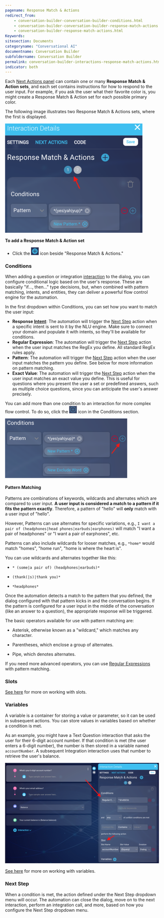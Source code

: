 ```yaml
---
pagename: Response Match & Actions
redirect_from:
    - conversation-builder-conversation-builder-conditions.html
    - conversation-builder-conversation-builder-response-match-actions.html
    - conversation-builder-response-match-actions.html
Keywords:
sitesection: Documents
categoryname: "Conversational AI"
documentname: Conversation Builder
subfoldername: Conversation Builder
permalink: conversation-builder-interactions-response-match-actions.html
indicator: both
---
```


Each [Next Actions panel](conversation-builder-conversation-builder-interactions-interaction-details.html#next-actions) can contain one or many **Response Match & Action sets**, and each set contains instructions for how to respond to the user input. For example, if you ask the user what their favorite color is, you might create a Response Match & Action set for each possible primary color.

The following image illustrates two Response Match & Actions sets, where the first is displayed.

<img style="width:450px" class="fancyimage" src="img/ConvoBuilder/interactionDetails_sets.png">

**To add a Response Match & Action set**
* Click the <img style="width:25px" src="img/ConvoBuilder/icon_addResponseMatchSet.png"> icon beside "Response Match & Actions."

### Conditions

When adding a question or integration [interaction](conversation-builder-interactions-interaction-basics.html) to the dialog, you can configure conditional logic based on the user's response. These are basically "if..., then..." type decisions, but, when combined with pattern matching, intents, and entities, they can deliver a powerful flow control engine for the automation.

In the first dropdown within Conditions, you can set how you want to match the user input: 

* **Response [Intent](conversation-builder-intent-builder-overview.html)**: The automation will trigger the [Next Step](#next-step) action when a specific intent is sent to it by the NLU engine. Make sure to connect your domain and populate it with intents, so they'll be available for conditions.
* **Regular Expression**: The automation will trigger the [Next Step](#next-step) action when the user input matches the RegEx you define. All standard RegEx rules apply.
* **Pattern**: The automation will trigger the [Next Step](#next-step) action when the user input matches the pattern you define. See below for more information on pattern matching.
* **Exact Value**: The automation will trigger the [Next Step](#next-step) action when the user input matches an exact value you define. This is useful for questions where you present the user a set or predefined answers, such as multiple choice questions, since you can anticipate the user's answer precisely.

You can add more than one condition to an interaction for more complex flow control. To do so, click the <img style="width:25px" src="img/ConvoBuilder/icon_addCondition.png"> icon in the Conditions section.

<img style="width:400px" class="fancyimage" src="img/ConvoBuilder/interactionDetails_addCondition.png">

#### Pattern Matching

Patterns are combinations of keywords, wildcards and alternates which are compared to user input. **A user input is considered a match to a pattern if it fits the pattern exactly**. Therefore, a pattern of "hello" will **only** match with a user input of "hello". 

However, Patterns can use alternates for specific variations, e.g., `I want a pair of (headphones|head phones|earbuds|earphones)` will match "I want a pair of headphones" or "I want a pair of earphones", etc. 

Patterns can also include wildcards for looser matches, e.g., `*home*` would match "homes", "home run", "home is where the heart is".

You can use wildcards and alternates together like this:

* `* (some|a pair of) (headphones|earbuds)*`

* `(thank(|s)|thank you)*`

* `*headphones*`

Once the automation detects a match to the pattern that you defined, the dialog configured with that pattern kicks in and the conversation begins. If the pattern is configured for a user input in the middle of the conversation (like an answer to a question), the appropriate response will be triggered.

The basic operators available for use with pattern matching are:

* Asterisk, otherwise known as a "wildcard," which matches any character.

* Parentheses, which enclose a group of alternates.

* Pipe, which denotes alternates.

If you need more advanced operators, you can use [Regular Expressions](http://www.rexegg.com/regex-quickstart.html) with pattern matching.

### Slots

[See here](conversation-builder-conversation-builder-variables-slots.html#slots) for more on working with slots.

### Variables

A variable is a container for storing a value or parameter, so it can be used in subsequent actions. You can store values in variables based on whether a condition is met.

As an example, you might have a Text Question interaction that asks the user for their 6-digit account number. If that condition is met (the user enters a 6-digit number), the number is then stored in a variable named `accountNumber`. A subsequent Integration interaction uses that number to retrieve the user's balance.

<img class="fancyimage" width="750" src="img/ConvoBuilder/interactionDetails_slots.png">

[See here](conversation-builder-conversation-builder-variables-slots.html#variables) for more on working with variables.

### Next Step

When a condition is met, the action defined under the Next Step dropdown menu will occur. The automation can close the dialog, move on to the next interaction, perform an integration call, and more, based on how you configure the Next Step dropdown menu.